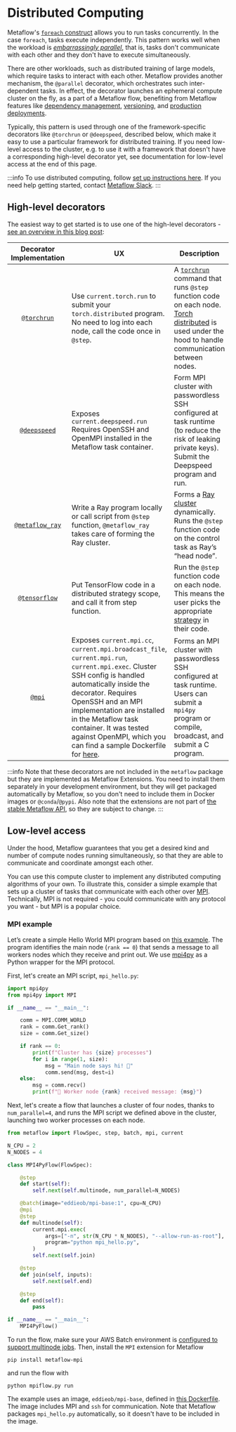 
# Distributed Computing

Metaflow's [`foreach` construct](/metaflow/basics#foreach) allows you to run tasks concurrently.
In the case `foreach`, tasks execute independently. This pattern works well when the workload
is [*embarrassingly parallel*](https://en.wikipedia.org/wiki/Embarrassingly_parallel), that is,
tasks don't communicate with each other and they don't have to execute simultaneously.

There are other workloads, such as distributed training of large models, which require
tasks to interact with each other. Metaflow provides another mechanism, the `@parallel` decorator,
which orchestrates such inter-dependent tasks. In effect, the decorator launches
an ephemeral compute cluster on the fly, as a part of a Metaflow flow, benefiting from
Metaflow features like [dependency management](/scaling/dependencies),
[versioning](/scaling/tagging), and [production deployments](/production/introduction).

Typically, this pattern is used through one of the framework-specific decorators like `@torchrun`
or `@deepspeed`, described below, which make it easy to use a particular framework for distributed
training. If you need low-level access to the cluster, e.g. to use it with a framework that doesn't
have a corresponding high-level decorator yet, see documentation for low-level access at the
end of this page.

:::info
To use distributed computing, follow [set up instructions
here](https://outerbounds.com/engineering/operations/distributed-computing/). If you need
help getting started, contact [Metaflow Slack](http://slack.metaflow.org).
:::

## High-level decorators

The easiest way to get started is to use one of the high-level decorators - [see an overview 
in this blog post](https://outerbounds.com/blog/distributed-training-with-metaflow/):

| Decorator Implementation | UX | Description | PyPi Release | Example | 
| :---: | --- | --- |  :---: |  :---: | 
| [`@torchrun`](https://github.com/outerbounds/metaflow-torchrun) | Use `current.torch.run` to submit your `torch.distributed` program. No need to log into each node, call the code once in `@step`.  | A [`torchrun`](https://pytorch.org/docs/stable/elastic/run.html) command that runs `@step` function code on each node. [Torch distributed](https://pytorch.org/tutorials/beginner/dist_overview.html) is used under the hood to handle communication between nodes. | [`metaflow-torchrun`](https://pypi.org/project/metaflow-torchrun/) |  [MinGPT](https://github.com/outerbounds/metaflow-torchrun/blob/main/examples/min-gpt/flow.py) |
| [`@deepspeed`](https://github.com/outerbounds/metaflow-deepspeed) | Exposes `current.deepspeed.run` <br/> Requires OpenSSH and OpenMPI installed in the Metaflow task container. | Form MPI cluster with passwordless SSH configured at task runtime (to reduce the risk of leaking private keys).  Submit the Deepspeed program and run. | [`metaflow-deepspeed`](https://pypi.org/project/metaflow-deepspeed/) | [Bert](https://github.com/outerbounds/metaflow-deepspeed/tree/main/examples/bert) & [Dolly](https://github.com/outerbounds/metaflow-deepspeed/tree/main/examples/dolly) |
| [`@metaflow_ray`](https://github.com/outerbounds/metaflow-ray/tree/main) |  Write a Ray program locally or call script from `@step` function, `@metaflow_ray` takes care of forming the Ray cluster. | Forms a [Ray cluster](https://docs.ray.io/en/latest/cluster/getting-started.html) dynamically. Runs the `@step` function code on the control task as Ray’s “head node”. | [`metaflow-ray`](https://pypi.org/project/metaflow-ray/) | [GPT-J](https://github.com/outerbounds/metaflow-ray/tree/main/examples/ray-fine-tuning-gpt-j) & [Distributed XGBoost](https://github.com/outerbounds/metaflow-ray/tree/main/examples/train) |
| [`@tensorflow`](https://github.com/outerbounds/metaflow-tensorflow/tree/main) | Put TensorFlow code in a distributed strategy scope, and call it from step function. | Run the `@step` function code on each node. This means the user picks the appropriate [strategy](https://www.tensorflow.org/guide/distributed_training#types_of_strategies) in their code. | [`metaflow-tensorflow`](https://pypi.org/project/metaflow-tensorflow/) |  [Keras Distributed](https://github.com/outerbounds/metaflow-tensorflow/tree/main/examples/multi-node) |
| [`@mpi`](https://github.com/outerbounds/metaflow-mpi) |  Exposes `current.mpi.cc`, `current.mpi.broadcast_file`, `current.mpi.run`, `current.mpi.exec`. Cluster SSH config is handled automatically inside the decorator. Requires OpenSSH and an MPI implementation are installed in the Metaflow task container. It was tested against OpenMPI, which you can find a sample Dockerfile for [here](https://github.com/outerbounds/metaflow-mpi/blob/main/examples/Dockerfile). | Forms an MPI cluster with passwordless SSH configured at task runtime. Users can submit a `mpi4py` program or compile, broadcast, and submit a C program. | [`metaflow-mpi`](https://pypi.org/project/metaflow-mpi/) | [Libgrape](https://github.com/outerbounds/metaflow-mpi/tree/main/examples/libgrape-ldbc-graph-benchmark) |

:::info
Note that these decorators are not included in the `metaflow` package but they are implemented as Metaflow
Extensions. You need to install them separately in your development environment, but they will get
packaged automatically by Metaflow, so you don't need to include them in Docker images
or `@conda`/`@pypi`. Also note that the extensions are not part of [the stable Metaflow API](/api), so
they are subject to change.
:::

## Low-level access

Under the hood, Metaflow guarantees that you get a desired kind and number of compute nodes running
simultaneously, so that they are able to communicate and coordinate amongst each other.

You can use this compute cluster to implement any distributed computing algorithms of your own.
To illustrate this, consider a simple example that sets up a cluster of tasks that communicate
with each other over [MPI](https://en.wikipedia.org/wiki/Message_Passing_Interface).
Technically, MPI is not required - you could communicate with any protocol you want - but MPI is
a popular choice.

### MPI example

Let’s create a simple Hello World MPI program based on
[this example](https://github.com/outerbounds/metaflow-mpi/tree/main/examples/python-hello).
The program identifies the main node (`rank == 0`) that sends a message to
all workers nodes which they receive and print out. We use
[mpi4py](https://mpi4py.readthedocs.io/en/stable/) as a Python wrapper for the MPI protocol.

First, let's create an MPI script, `mpi_hello.py`:
```python
import mpi4py
from mpi4py import MPI

if __name__ == "__main__":

    comm = MPI.COMM_WORLD
    rank = comm.Get_rank()
    size = comm.Get_size()

    if rank == 0:
        print(f"Cluster has {size} processes")
        for i in range(1, size):
            msg = "Main node says hi! 👋"
            comm.send(msg, dest=i)
    else:
        msg = comm.recv()
        print(f"👷 Worker node {rank} received message: {msg}")
```

Next, let's create a flow that launches a cluster of four nodes, thanks
to `num_parallel=4`, and runs the MPI script we defined above in the cluster,
launching two worker processes on each node.

```python
from metaflow import FlowSpec, step, batch, mpi, current

N_CPU = 2
N_NODES = 4

class MPI4PyFlow(FlowSpec):

    @step
    def start(self):
        self.next(self.multinode, num_parallel=N_NODES)

    @batch(image="eddieob/mpi-base:1", cpu=N_CPU)
    @mpi
    @step
    def multinode(self):
        current.mpi.exec(
            args=["-n", str(N_CPU * N_NODES), "--allow-run-as-root"],
            program="python mpi_hello.py",
        )
        self.next(self.join)

    @step
    def join(self, inputs):
        self.next(self.end)

    @step
    def end(self):
        pass

if __name__ == "__main__":
    MPI4PyFlow()
```

To run the flow, make sure your AWS Batch environment is
[configured to support multinode
jobs](https://outerbounds.com/engineering/operations/distributed-computing/). Then, install
the `MPI` extension for Metaflow
```
pip install metaflow-mpi
```
and run the flow with
```
python mpiflow.py run
```

The example uses an image, `eddieob/mpi-base`, defined in
[this Dockerfile](https://github.com/outerbounds/metaflow-mpi/blob/main/examples/Dockerfile). The image
includes MPI and `ssh` for communication. Note that Metaflow packages `mpi_hello.py` automatically,
so it doesn't have to be included in the image.

